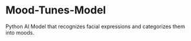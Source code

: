 # Mood-Tunes-Model
Python AI Model that recognizes facial expressions and categorizes them into moods. 
